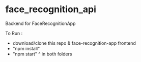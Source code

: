 # face_recognition_api
Backend for FaceRecognitionApp

To Run :
- download/clone this repo & face-recognition-app frontend
- "npm install"
- "npm start" ^ in both folders
